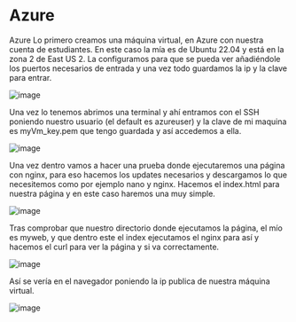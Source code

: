 # Azure

Azure
Lo primero creamos una máquina virtual, en Azure con nuestra cuenta de estudiantes. En este caso la mía es de Ubuntu 22.04 y está en la zona 2 de East US 2. La configuramos para que se pueda ver añadiéndole los puertos necesarios de entrada y una vez todo guardamos la ip y la clave para entrar.
 
![image](https://github.com/fmartingv/Azure/assets/120713266/cdaf8ce7-d637-46a4-8a39-605289544256)

Una vez lo tenemos abrimos una terminal y ahí entramos con el SSH poniendo nuestro usuario (el default es azureuser) y la clave de mi maquina es myVm_key.pem que tengo guardada y así accedemos a ella.

 ![image](https://github.com/fmartingv/Azure/assets/120713266/06832e1e-1283-43dc-ae54-88654619ad66)

Una vez dentro vamos a hacer una prueba donde ejecutaremos una página con nginx, para eso hacemos los updates necesarios y descargamos lo que necesitemos como por ejemplo nano y nginx. Hacemos el index.html para nuestra página y en este caso haremos una muy simple.
 
![image](https://github.com/fmartingv/Azure/assets/120713266/d6e840a8-9e94-437d-8450-13eea3a954ac)

Tras comprobar que nuestro directorio donde ejecutamos la página, el mío es myweb, y que dentro este el index ejecutamos el nginx para así y hacemos el curl para ver la página y si va correctamente.

 ![image](https://github.com/fmartingv/Azure/assets/120713266/6ad945d5-d87c-4ce0-8dac-1c7a79c0d86b)

Así se vería en el navegador poniendo la ip publica de nuestra máquina virtual.
 
![image](https://github.com/fmartingv/Azure/assets/120713266/ee30990d-5580-42da-ad8e-0b9cddf8389f)
